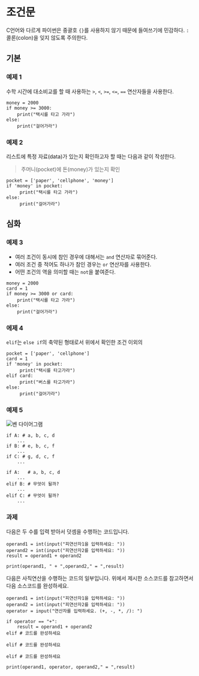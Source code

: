 # 조건문

C언어와 다르게 파이썬은 중괄호 `{}`를 사용하지 않기 때문에 들여쓰기에 민감하다. `:` 콜론(colon)을 잊지 않도록 주의한다.

## 기본
### 예제 1
수학 시간에 대소비교를 할 때 사용하는 `>`, `<`, `>=`, `<=`, `==` 연산자들을 사용한다.

```
money = 2000
if money >= 3000:
    print("택시를 타고 가라")
else:
    print("걸어가라")
```

### 예제 2
리스트에 특정 자료(data)가 있는지 확인하고자 할 때는 다음과 같이 작성한다.
> 주머니(pocket)에 돈(money)가 있는지 확인

```
pocket = ['paper', 'cellphone', 'money']
if 'money' in pocket:
     print("택시를 타고 가라")
else:
     print("걸어가라")
```

## 심화
### 예제 3

- 여러 조건이 동시에 참인 경우에 대해서는 `and` 연산자로 묶어준다.
- 여러 조건 중 적어도 하나가 참인 경우는 `or` 연산자를 사용한다.
- 어떤 조건의 역을 의미할 때는 `not`을 붙여준다.

```
money = 2000
card = 1
if money >= 3000 or card:
    print("택시를 타고 가라")
else:
    print("걸어가라")
```

### 에제 4

`elif`는 `else if`의 축약된 형태로서 위에서 확인한 조건 이외의

```
pocket = ['paper', 'cellphone']
card = 1
if 'money' in pocket:
     print("택시를 타고가라")
elif card:
     print("버스를 타고가라")
else:
     print("걸어가라")
```

### 예제 5

![벤 다이어그램](http://www.mimedu.co.kr/MIM/ImgDir/584A6_0586_7C87.jpg)

```
if A: # a, b, c, d
    ...
if B: # e, b, c, f
    ...
if C: # g, d, c, f
    ...
```

```
if A:   # a, b, c, d
    ...
elif B: # 무엇이 될까?
    ...
elif C: # 무엇이 될까?
    ...
```

### 과제
다음은 두 수를 입력 받아서 덧셈을 수행하는 코드입니다.
```
operand1 = int(input("피연산자1을 입력하세요: "))
operand2 = int(input("피연산자2를 입력하세요: "))
result = operand1 + operand2

print(operand1, " + ",operand2," = ",result)
```

다음은 사칙연산을 수행하는 코드의 일부입니다. 위에서 제시한 소스코드를 참고하면서 다음 소스코드를 완성하세요.

```
operand1 = int(input("피연산자1을 입력하세요: "))
operand2 = int(input("피연산자2를 입력하세요: "))
operator = input("연산자를 입력하세요. (+, -, *, /): ")

if operator == "+":
    result = operand1 + operand2
elif # 코드를 완성하세요

elif # 코드를 완성하세요

elif # 코드를 완성하세요

print(operand1, operator, operand2," = ",result)
```
